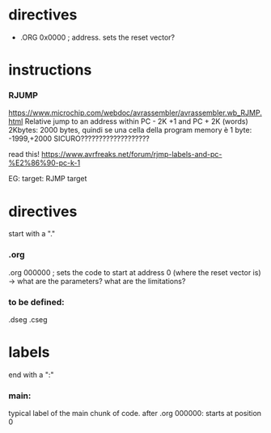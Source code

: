 # directives
* .ORG 0x0000 ; address. sets the reset vector?


# instructions 

### RJUMP
https://www.microchip.com/webdoc/avrassembler/avrassembler.wb_RJMP.html
Relative jump to an address within PC - 2K +1 and PC + 2K (words)
2Kbytes: 2000 bytes, quindi se una cella della program memory è 1 byte: -1999,+2000          SICURO???????????????????

read this! https://www.avrfreaks.net/forum/rjmp-labels-and-pc-%E2%86%90-pc-k-1

EG:
target:
  RJMP target

# directives
start with a "."
### .org
.org 000000 ; sets the code to start at address 0 (where the reset vector is)
-> what are the parameters? what are the limitations?

### to be defined:
.dseg
.cseg



# labels
end with a ":"
### main:
typical label of the main chunk of code. after .org 000000: starts at position 0








